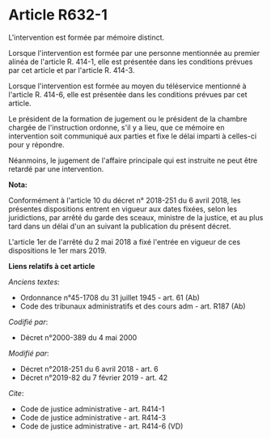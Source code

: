 # Article R632-1

L'intervention est formée par mémoire distinct.

Lorsque l'intervention est formée par une personne mentionnée au premier alinéa de l'article R. 414-1, elle est présentée
dans les conditions prévues par cet article et par l'article R. 414-3.

Lorsque l'intervention est formée au moyen du téléservice mentionné à l'article R. 414-6, elle est présentée dans les
conditions prévues par cet article.

Le président de la formation de jugement ou le président de la chambre chargée de l'instruction ordonne, s'il y a lieu, que
ce mémoire en intervention soit communiqué aux parties et fixe le délai imparti à celles-ci pour y répondre.

Néanmoins, le jugement de l'affaire principale qui est instruite ne peut être retardé par une intervention.

**Nota:**

Conformément à l'article 10 du décret n° 2018-251 du 6 avril 2018, les présentes dispositions entrent en vigueur aux dates
fixées, selon les juridictions, par arrêté du garde des sceaux, ministre de la justice, et au plus tard dans un délai d'un an
suivant la publication du présent décret.

L'article 1er de l'arrêté du 2 mai 2018 a fixé l'entrée en vigueur de ces dispositions le 1er mars 2019.

**Liens relatifs à cet article**

_Anciens textes_:

  - Ordonnance n°45-1708 du 31 juillet 1945 - art. 61 (Ab)
  - Code des tribunaux administratifs et des cours adm - art. R187 (Ab)

_Codifié par_:

  - Décret n°2000-389 du 4 mai 2000

_Modifié par_:

  - Décret n°2018-251 du 6 avril 2018 - art. 6
  - Décret n°2019-82 du 7 février 2019 - art. 42

_Cite_:

  - Code de justice administrative - art. R414-1
  - Code de justice administrative - art. R414-3
  - Code de justice administrative - art. R414-6 (VD)
